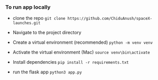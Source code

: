 ### To run app locally

- clone the repo
  `git clone https://github.com/ChiduAnush/spaceX-launches.git`

- Navigate to the project directory

- Create a virtual environment (recommended)
  `python -m venv venv`

- Activate the virtual environment (Mac)
  `source venv\bin\activate`

- Install dependencies
  `pip install -r requirements.txt`

- run the flask app
  `python3 app.py`
